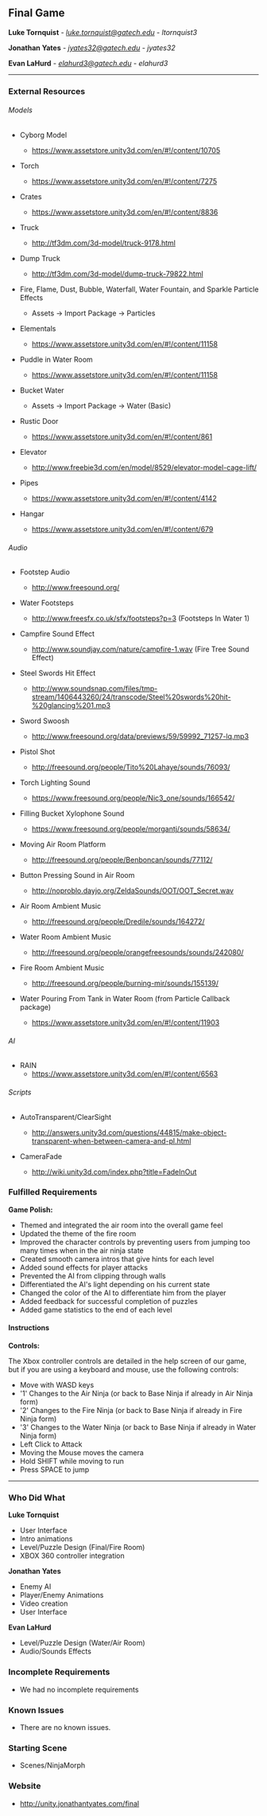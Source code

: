 Final Game
------------

**Luke Tornquist**  -  *luke.tornquist@gatech.edu* - *ltornquist3*

**Jonathan Yates**  -  *jyates32@gatech.edu*  -  *jyates32*

**Evan LaHurd**  -  *elahurd3@gatech.edu*  -  *elahurd3*

---

### External Resources

###### Models

- Cyborg Model
  - https://www.assetstore.unity3d.com/en/#!/content/10705

- Torch
  - https://www.assetstore.unity3d.com/en/#!/content/7275

- Crates
  - https://www.assetstore.unity3d.com/en/#!/content/8836

- Truck
  - http://tf3dm.com/3d-model/truck-9178.html

- Dump Truck
  - http://tf3dm.com/3d-model/dump-truck-79822.html

- Fire, Flame, Dust, Bubble, Waterfall, Water Fountain, and Sparkle Particle Effects
  - Assets -> Import Package -> Particles

- Elementals
  - https://www.assetstore.unity3d.com/en/#!/content/11158

- Puddle in Water Room
  - https://www.assetstore.unity3d.com/en/#!/content/11158

- Bucket Water
  - Assets -> Import Package -> Water (Basic)

- Rustic Door
  - https://www.assetstore.unity3d.com/en/#!/content/861

- Elevator
  - http://www.freebie3d.com/en/model/8529/elevator-model-cage-lift/

- Pipes
  - https://www.assetstore.unity3d.com/en/#!/content/4142

- Hangar
  - https://www.assetstore.unity3d.com/en/#!/content/679


###### Audio

- Footstep Audio
  - http://www.freesound.org/

- Water Footsteps
  - http://www.freesfx.co.uk/sfx/footsteps?p=3 (Footsteps In Water 1)

- Campfire Sound Effect
  - http://www.soundjay.com/nature/campfire-1.wav  (Fire Tree Sound Effect)

- Steel Swords Hit Effect
  - http://www.soundsnap.com/files/tmp-stream/1406443260/24/transcode/Steel%20swords%20hit-%20glancing%201.mp3

- Sword Swoosh
  - http://www.freesound.org/data/previews/59/59992_71257-lq.mp3

- Pistol Shot
  - http://freesound.org/people/Tito%20Lahaye/sounds/76093/

- Torch Lighting Sound
  - https://www.freesound.org/people/Nic3_one/sounds/166542/

- Filling Bucket Xylophone Sound
  - https://www.freesound.org/people/morgantj/sounds/58634/

- Moving Air Room Platform
  - http://freesound.org/people/Benboncan/sounds/77112/

- Button Pressing Sound in Air Room
  - http://noproblo.dayjo.org/ZeldaSounds/OOT/OOT_Secret.wav

- Air Room Ambient Music
  - http://freesound.org/people/Dredile/sounds/164272/

- Water Room Ambient Music
  - http://freesound.org/people/orangefreesounds/sounds/242080/

- Fire Room Ambient Music
  - http://freesound.org/people/burning-mir/sounds/155139/

- Water Pouring From Tank in Water Room (from Particle Callback package)
  - https://www.assetstore.unity3d.com/en/#!/content/11903


###### AI

- RAIN
  - https://www.assetstore.unity3d.com/en/#!/content/6563


###### Scripts

- AutoTransparent/ClearSight
  - http://answers.unity3d.com/questions/44815/make-object-transparent-when-between-camera-and-pl.html

- CameraFade
  - http://wiki.unity3d.com/index.php?title=FadeInOut


### Fulfilled Requirements

**Game Polish:**
- Themed and integrated the air room into the overall game feel
- Updated the theme of the fire room
- Improved the character controls by preventing users from jumping too many times when in the air ninja state
- Created smooth camera intros that give hints for each level
- Added sound effects for player attacks
- Prevented the AI from clipping through walls
- Differentiated the AI's light depending on his current state
- Changed the color of the AI to differentiate him from the player
- Added feedback for successful completion of puzzles
- Added game statistics to the end of each level

#### Instructions

**Controls:**

The Xbox controller controls are detailed in the help screen of our game, but if you are using a keyboard and mouse, use the following controls:

- Move with WASD keys
- '1' Changes to the Air Ninja (or back to Base Ninja if already in Air Ninja form)
- '2' Changes to the Fire Ninja (or back to Base Ninja if already in Fire Ninja form)
- '3' Changes to the Water Ninja (or back to Base Ninja if already in Water Ninja form)
- Left Click to Attack
- Moving the Mouse moves the camera
- Hold SHIFT while moving to run
- Press SPACE to jump

---

### Who Did What

**Luke Tornquist**
- User Interface
- Intro animations
- Level/Puzzle Design (Final/Fire Room)
- XBOX 360 controller integration

**Jonathan Yates**
- Enemy AI
- Player/Enemy Animations
- Video creation
- User Interface

**Evan LaHurd**
- Level/Puzzle Design (Water/Air Room)
- Audio/Sounds Effects

### Incomplete Requirements

- We had no incomplete requirements

### Known Issues

- There are no known issues.

### Starting Scene

- Scenes/NinjaMorph

### Website

- http://unity.jonathantyates.com/final